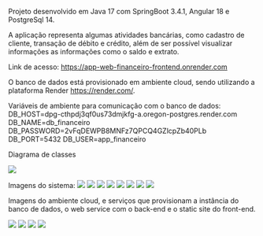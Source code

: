 Projeto desenvolvido em Java 17 com SpringBoot 3.4.1, Angular 18 e PostgreSql 14.

A aplicação representa algumas atividades bancárias, como cadastro de cliente, transação de débito e crédito, além de ser possível visualizar informações as informações como o saldo e extrato.

Link de acesso: https://app-web-financeiro-frontend.onrender.com

O banco de dados está provisionado em ambiente cloud, sendo utilizando a plataforma Render https://render.com/.

Variáveis de ambiente para comunicação com o banco de dados:
DB_HOST=dpg-cthpdj3qf0us73dmjkfg-a.oregon-postgres.render.com
DB_NAME=db_financeiro
DB_PASSWORD=2vFqDEWPB8MNFz7QPCQ4GZlcpZb40PLb
DB_PORT=5432
DB_USER=app_financeiro

Diagrama de classes

<img src="./img/uml_financeiro.svg">

Imagens do sistema:
<img src="./img/1.png">
<img src="./img/2.png">
<img src="./img/3.png">
<img src="./img/4.png">
<img src="./img/5.png">
<img src="./img/6.png">
<img src="./img/7.png">
<img src="./img/8.png">

Imagens do ambiente cloud, e serviços que provisionam a instância do banco de dados, o web service com o back-end e o static site do front-end.

<img src="./img/9.png">
<img src="./img/10.png">
<img src="./img/11.png">
<img src="./img/12.png">